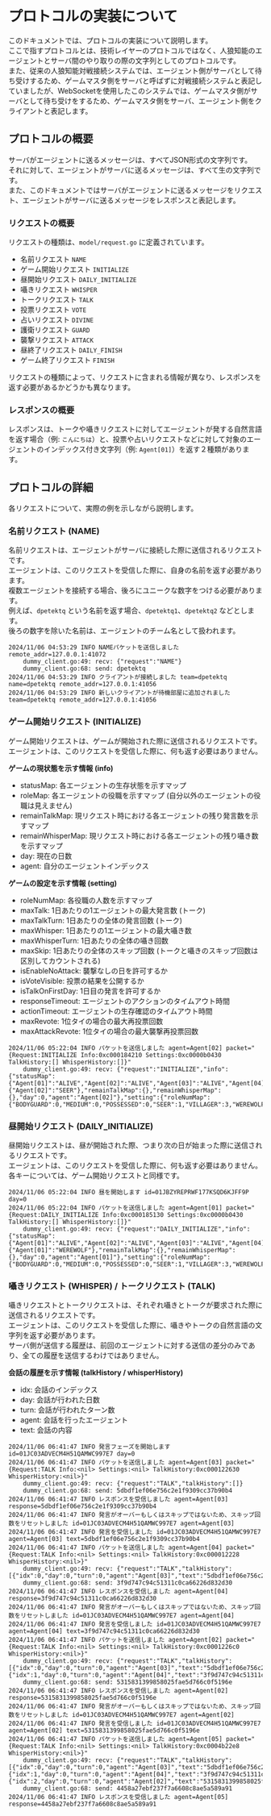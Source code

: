 # プロトコルの実装について

このドキュメントでは、プロトコルの実装について説明します。  
ここで指すプロトコルとは、技術レイヤーのプロトコルではなく、人狼知能のエージェントとサーバ間のやり取りの際の文字列としてのプロトコルです。  
また、従来の人狼知能対戦接続システムでは、エージェント側がサーバとして待ち受けするため、ゲームマスタ側をサーバと呼ばずに対戦接続システムと表記していましたが、WebSocketを使用したこのシステムでは、ゲームマスタ側がサーバとして待ち受けをするため、ゲームマスタ側をサーバ、エージェント側をクライアントと表記します。

## プロトコルの概要

サーバがエージェントに送るメッセージは、すべてJSON形式の文字列です。  
それに対して、エージェントがサーバに送るメッセージは、すべて生の文字列です。  
また、このドキュメントではサーバがエージェントに送るメッセージをリクエスト、エージェントがサーバに送るメッセージをレスポンスと表記します。

### リクエストの概要

リクエストの種類は、`model/request.go` に定義されています。  
- 名前リクエスト `NAME`
- ゲーム開始リクエスト `INITIALIZE`
- 昼開始リクエスト `DAILY_INITIALIZE`
- 囁きリクエスト `WHISPER`
- トークリクエスト `TALK`
- 投票リクエスト `VOTE`
- 占いリクエスト `DIVINE`
- 護衛リクエスト `GUARD`
- 襲撃リクエスト `ATTACK`
- 昼終了リクエスト `DAILY_FINISH`
- ゲーム終了リクエスト `FINISH`

リクエストの種類によって、リクエストに含まれる情報が異なり、レスポンスを返す必要があるかどうかも異なります。

### レスポンスの概要

レスポンスは、トークや囁きリクエストに対してエージェントが発する自然言語を返す場合（例: `こんにちは`）と、投票や占いリクエストなどに対して対象のエージェントのインデックス付き文字列（例: `Agent[01]`）を返す２種類があります。

## プロトコルの詳細

各リクエストについて、実際の例を示しながら説明します。

### 名前リクエスト (NAME)

名前リクエストは、エージェントがサーバに接続した際に送信されるリクエストです。  
エージェントは、このリクエストを受信した際に、自身の名前を返す必要があります。  
複数エージェントを接続する場合、後ろにユニークな数字をつける必要があります。  
例えば、`dpetektq` という名前を返す場合、`dpetektq1`、`dpetektq2` などとします。  
後ろの数字を除いた名前は、エージェントのチーム名として扱われます。

```
2024/11/06 04:53:29 INFO NAMEパケットを送信しました remote_addr=127.0.0.1:41072
    dummy_client.go:49: recv: {"request":"NAME"}
    dummy_client.go:68: send: dpetektq
2024/11/06 04:53:29 INFO クライアントが接続しました team=dpetektq name=dpetektq remote_addr=127.0.0.1:41056
2024/11/06 04:53:29 INFO 新しいクライアントが待機部屋に追加されました team=dpetektq remote_addr=127.0.0.1:41056
```

### ゲーム開始リクエスト (INITIALIZE)

ゲーム開始リクエストは、ゲームが開始された際に送信されるリクエストです。  
エージェントは、このリクエストを受信した際に、何も返す必要はありません。

**ゲームの現状態を示す情報 (info)**
- statusMap: 各エージェントの生存状態を示すマップ
- roleMap: 各エージェントの役職を示すマップ (自分以外のエージェントの役職は見えません)
- remainTalkMap: 現リクエスト時における各エージェントの残り発言数を示すマップ
- remainWhisperMap: 現リクエスト時における各エージェントの残り囁き数を示すマップ
- day: 現在の日数
- agent: 自分のエージェントインデックス

**ゲームの設定を示す情報 (setting)**
- roleNumMap: 各役職の人数を示すマップ
- maxTalk: 1日あたりの1エージェントの最大発言数 (トーク)
- maxTalkTurn: 1日あたりの全体の発言回数 (トーク)
- maxWhisper: 1日あたりの1エージェントの最大囁き数
- maxWhisperTurn: 1日あたりの全体の囁き回数
- maxSkip: 1日あたりの全体のスキップ回数 (トークと囁きのスキップ回数は区別してカウントされる)
- isEnableNoAttack: 襲撃なしの日を許可するか
- isVoteVisible: 投票の結果を公開するか
- isTalkOnFirstDay: 1日目の発言を許可するか
- responseTimeout: エージェントのアクションのタイムアウト時間
- actionTimeout: エージェントの生存確認のタイムアウト時間
- maxRevote: 1位タイの場合の最大再投票回数
- maxAttackRevote: 1位タイの場合の最大襲撃再投票回数

```
2024/11/06 05:22:04 INFO パケットを送信しました agent=Agent[02] packet="{Request:INITIALIZE Info:0xc000184210 Settings:0xc0000b0430 TalkHistory:[] WhisperHistory:[]}"
    dummy_client.go:49: recv: {"request":"INITIALIZE","info":{"statusMap":{"Agent[01]":"ALIVE","Agent[02]":"ALIVE","Agent[03]":"ALIVE","Agent[04]":"ALIVE","Agent[05]":"ALIVE"},"roleMap":{"Agent[02]":"SEER"},"remainTalkMap":{},"remainWhisperMap":{},"day":0,"agent":"Agent[02]"},"setting":{"roleNumMap":{"BODYGUARD":0,"MEDIUM":0,"POSSESSED":0,"SEER":1,"VILLAGER":3,"WEREWOLF":1},"maxTalk":3,"maxTalkTurn":15,"maxWhisper":3,"maxWhisperTurn":15,"maxSkip":3,"isEnableNoAttack":true,"isVoteVisible":false,"isTalkOnFirstDay":true,"responseTimeout":90000,"actionTimeout":60000,"maxRevote":1,"maxAttackRevote":1}}
```

### 昼開始リクエスト (DAILY_INITIALIZE)

昼開始リクエストは、昼が開始された際、つまり次の日が始まった際に送信されるリクエストです。  
エージェントは、このリクエストを受信した際に、何も返す必要はありません。  
各キーについては、ゲーム開始リクエストと同様です。

```
2024/11/06 05:22:04 INFO 昼を開始します id=01JBZYREPRWF177KSQD6KJFF9P day=0
2024/11/06 05:22:04 INFO パケットを送信しました agent=Agent[01] packet="{Request:DAILY_INITIALIZE Info:0xc000185130 Settings:0xc0000b0430 TalkHistory:[] WhisperHistory:[]}"
    dummy_client.go:49: recv: {"request":"DAILY_INITIALIZE","info":{"statusMap":{"Agent[01]":"ALIVE","Agent[02]":"ALIVE","Agent[03]":"ALIVE","Agent[04]":"ALIVE","Agent[05]":"ALIVE"},"roleMap":{"Agent[01]":"WEREWOLF"},"remainTalkMap":{},"remainWhisperMap":{},"day":0,"agent":"Agent[01]"},"setting":{"roleNumMap":{"BODYGUARD":0,"MEDIUM":0,"POSSESSED":0,"SEER":1,"VILLAGER":3,"WEREWOLF":1},"maxTalk":3,"maxTalkTurn":15,"maxWhisper":3,"maxWhisperTurn":15,"maxSkip":3,"isEnableNoAttack":true,"isVoteVisible":false,"isTalkOnFirstDay":true,"responseTimeout":90000,"actionTimeout":60000,"maxRevote":1,"maxAttackRevote":1}}
```

### 囁きリクエスト (WHISPER) / トークリクエスト (TALK)

囁きリクエストとトークリクエストは、それぞれ囁きとトークが要求された際に送信されるリクエストです。  
エージェントは、このリクエストを受信した際に、囁きやトークの自然言語の文字列を返す必要があります。  
サーバ側が送信する履歴は、前回のエージェントに対する送信の差分のみであり、全ての履歴を送信するわけではありません。

**会話の履歴を示す情報 (talkHistory / whisperHistory)**
- idx: 会話のインデックス
- day: 会話が行われた日数
- turn: 会話が行われたターン数
- agent: 会話を行ったエージェント
- text: 会話の内容

```
2024/11/06 06:41:47 INFO 発言フェーズを開始します id=01JC03ADVECM4H51QAMWC997E7 day=0
2024/11/06 06:41:47 INFO パケットを送信しました agent=Agent[03] packet="{Request:TALK Info:<nil> Settings:<nil> TalkHistory:0xc000122630 WhisperHistory:<nil>}"
    dummy_client.go:49: recv: {"request":"TALK","talkHistory":[]}
    dummy_client.go:68: send: 5dbdf1ef06e756c2e1f9309cc37b90b4
2024/11/06 06:41:47 INFO レスポンスを受信しました agent=Agent[03] response=5dbdf1ef06e756c2e1f9309cc37b90b4
2024/11/06 06:41:47 INFO 発言がオーバーもしくはスキップではないため、スキップ回数をリセットしました id=01JC03ADVECM4H51QAMWC997E7 agent=Agent[03]
2024/11/06 06:41:47 INFO 発言を受信しました id=01JC03ADVECM4H51QAMWC997E7 agent=Agent[03] text=5dbdf1ef06e756c2e1f9309cc37b90b4
2024/11/06 06:41:47 INFO パケットを送信しました agent=Agent[04] packet="{Request:TALK Info:<nil> Settings:<nil> TalkHistory:0xc000012228 WhisperHistory:<nil>}"
    dummy_client.go:49: recv: {"request":"TALK","talkHistory":[{"idx":0,"day":0,"turn":0,"agent":"Agent[03]","text":"5dbdf1ef06e756c2e1f9309cc37b90b4"}]}
    dummy_client.go:68: send: 3f9d747c94c51311c0ca66226d832d30
2024/11/06 06:41:47 INFO レスポンスを受信しました agent=Agent[04] response=3f9d747c94c51311c0ca66226d832d30
2024/11/06 06:41:47 INFO 発言がオーバーもしくはスキップではないため、スキップ回数をリセットしました id=01JC03ADVECM4H51QAMWC997E7 agent=Agent[04]
2024/11/06 06:41:47 INFO 発言を受信しました id=01JC03ADVECM4H51QAMWC997E7 agent=Agent[04] text=3f9d747c94c51311c0ca66226d832d30
2024/11/06 06:41:47 INFO パケットを送信しました agent=Agent[02] packet="{Request:TALK Info:<nil> Settings:<nil> TalkHistory:0xc0001226c0 WhisperHistory:<nil>}"
    dummy_client.go:49: recv: {"request":"TALK","talkHistory":[{"idx":0,"day":0,"turn":0,"agent":"Agent[03]","text":"5dbdf1ef06e756c2e1f9309cc37b90b4"},{"idx":1,"day":0,"turn":0,"agent":"Agent[04]","text":"3f9d747c94c51311c0ca66226d832d30"}]}
    dummy_client.go:68: send: 5315831399858025fae5d766c0f5196e
2024/11/06 06:41:47 INFO レスポンスを受信しました agent=Agent[02] response=5315831399858025fae5d766c0f5196e
2024/11/06 06:41:47 INFO 発言がオーバーもしくはスキップではないため、スキップ回数をリセットしました id=01JC03ADVECM4H51QAMWC997E7 agent=Agent[02]
2024/11/06 06:41:47 INFO 発言を受信しました id=01JC03ADVECM4H51QAMWC997E7 agent=Agent[02] text=5315831399858025fae5d766c0f5196e
2024/11/06 06:41:47 INFO パケットを送信しました agent=Agent[05] packet="{Request:TALK Info:<nil> Settings:<nil> TalkHistory:0xc0004b22e8 WhisperHistory:<nil>}"
    dummy_client.go:49: recv: {"request":"TALK","talkHistory":[{"idx":0,"day":0,"turn":0,"agent":"Agent[03]","text":"5dbdf1ef06e756c2e1f9309cc37b90b4"},{"idx":1,"day":0,"turn":0,"agent":"Agent[04]","text":"3f9d747c94c51311c0ca66226d832d30"},{"idx":2,"day":0,"turn":0,"agent":"Agent[02]","text":"5315831399858025fae5d766c0f5196e"}]}
    dummy_client.go:68: send: 4458a27ebf237f7a6608c8ae5a589a91
2024/11/06 06:41:47 INFO レスポンスを受信しました agent=Agent[05] response=4458a27ebf237f7a6608c8ae5a589a91
```


